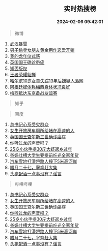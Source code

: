 <div align="center"><h2>实时热搜榜</h2><h4>2024-02-06 09:42:01</h4></div>

> 微博  

1. [武汉暴雪](https://s.weibo.com/weibo?q=%23%E6%AD%A6%E6%B1%89%E6%9A%B4%E9%9B%AA%23&t=31&band_rank=1&Refer=top)<br />
2. [男子偷卖女朋友黄金用作恋爱开销](https://s.weibo.com/weibo?q=%23%E7%94%B7%E5%AD%90%E5%81%B7%E5%8D%96%E5%A5%B3%E6%9C%8B%E5%8F%8B%E9%BB%84%E9%87%91%E7%94%A8%E4%BD%9C%E6%81%8B%E7%88%B1%E5%BC%80%E9%94%80%23&t=31&band_rank=2&Refer=top)<br />
3. [我的龙年仪式感](https://s.weibo.com/weibo?q=%23%E6%88%91%E7%9A%84%E9%BE%99%E5%B9%B4%E4%BB%AA%E5%BC%8F%E6%84%9F%23&t=31&band_rank=3&Refer=top)<br />
4. [英国国王确诊患癌](https://s.weibo.com/weibo?q=%23%E8%8B%B1%E5%9B%BD%E5%9B%BD%E7%8E%8B%E7%A1%AE%E8%AF%8A%E6%82%A3%E7%99%8C%23&t=31&band_rank=4&Refer=top)<br />
5. [知否版权](https://s.weibo.com/weibo?q=%E7%9F%A5%E5%90%A6%E7%89%88%E6%9D%83&t=31&band_rank=5&Refer=top)<br />
6. [王者荣耀貂蝉](https://s.weibo.com/weibo?q=%E7%8E%8B%E8%80%85%E8%8D%A3%E8%80%80%E8%B2%82%E8%9D%89&t=31&band_rank=6&Refer=top)<br />
7. [哈尔滨10岁女童失踪13年后嫌疑人落网](https://s.weibo.com/weibo?q=%23%E5%93%88%E5%B0%94%E6%BB%A810%E5%B2%81%E5%A5%B3%E7%AB%A5%E5%A4%B1%E8%B8%AA13%E5%B9%B4%E5%90%8E%E5%AB%8C%E7%96%91%E4%BA%BA%E8%90%BD%E7%BD%91%23&t=31&band_rank=7&Refer=top)<br />
8. [阿根廷媒体称梅西身体状况良好](https://s.weibo.com/weibo?q=%23%E9%98%BF%E6%A0%B9%E5%BB%B7%E5%AA%92%E4%BD%93%E7%A7%B0%E6%A2%85%E8%A5%BF%E8%BA%AB%E4%BD%93%E7%8A%B6%E5%86%B5%E8%89%AF%E5%A5%BD%23&t=31&band_rank=8&Refer=top)<br />
9. [梅西抵达东京备战友谊赛](https://s.weibo.com/weibo?q=%23%E6%A2%85%E8%A5%BF%E6%8A%B5%E8%BE%BE%E4%B8%9C%E4%BA%AC%E5%A4%87%E6%88%98%E5%8F%8B%E8%B0%8A%E8%B5%9B%23&t=31&band_rank=9&Refer=top)<br />

> 知乎  


> 百度  

1. [总书记心系受灾群众](https://www.baidu.com/s?wd=%E6%80%BB%E4%B9%A6%E8%AE%B0%E5%BF%83%E7%B3%BB%E5%8F%97%E7%81%BE%E7%BE%A4%E4%BC%97&sa=fyb_news&rsv_dl=fyb_news)<br />
2. [女生开放房车厕所给堵在高速的人](https://www.baidu.com/s?wd=%E5%A5%B3%E7%94%9F%E5%BC%80%E6%94%BE%E6%88%BF%E8%BD%A6%E5%8E%95%E6%89%80%E7%BB%99%E5%A0%B5%E5%9C%A8%E9%AB%98%E9%80%9F%E7%9A%84%E4%BA%BA&sa=fyb_news&rsv_dl=fyb_news)<br />
3. [英国国王查尔斯三世确诊癌症](https://www.baidu.com/s?wd=%E8%8B%B1%E5%9B%BD%E5%9B%BD%E7%8E%8B%E6%9F%A5%E5%B0%94%E6%96%AF%E4%B8%89%E4%B8%96%E7%A1%AE%E8%AF%8A%E7%99%8C%E7%97%87&sa=fyb_news&rsv_dl=fyb_news)<br />
4. [你听过龙的声音吗？](https://www.baidu.com/s?wd=%E4%BD%A0%E5%90%AC%E8%BF%87%E9%BE%99%E7%9A%84%E5%A3%B0%E9%9F%B3%E5%90%97%EF%BC%9F&sa=fyb_news&rsv_dl=fyb_news)<br />
5. [25岁小伙手提30斤大虾返乡过年](https://www.baidu.com/s?wd=25%E5%B2%81%E5%B0%8F%E4%BC%99%E6%89%8B%E6%8F%9030%E6%96%A4%E5%A4%A7%E8%99%BE%E8%BF%94%E4%B9%A1%E8%BF%87%E5%B9%B4&sa=fyb_news&rsv_dl=fyb_news)<br />
6. [爸妈吐槽大学生要提前吃光全家年货](https://www.baidu.com/s?wd=%E7%88%B8%E5%A6%88%E5%90%90%E6%A7%BD%E5%A4%A7%E5%AD%A6%E7%94%9F%E8%A6%81%E6%8F%90%E5%89%8D%E5%90%83%E5%85%89%E5%85%A8%E5%AE%B6%E5%B9%B4%E8%B4%A7&sa=fyb_news&rsv_dl=fyb_news)<br />
7. [汽车雪地打滑将路人撞下5米高河岸](https://www.baidu.com/s?wd=%E6%B1%BD%E8%BD%A6%E9%9B%AA%E5%9C%B0%E6%89%93%E6%BB%91%E5%B0%86%E8%B7%AF%E4%BA%BA%E6%92%9E%E4%B8%8B5%E7%B1%B3%E9%AB%98%E6%B2%B3%E5%B2%B8&sa=fyb_news&rsv_dl=fyb_news)<br />
8. [腊月二十七，宰鸡赶大集](https://www.baidu.com/s?wd=%E8%85%8A%E6%9C%88%E4%BA%8C%E5%8D%81%E4%B8%83%EF%BC%8C%E5%AE%B0%E9%B8%A1%E8%B5%B6%E5%A4%A7%E9%9B%86&sa=fyb_news&rsv_dl=fyb_news)<br />
9. [头孢配酒一点事没有？谣言](https://www.baidu.com/s?wd=%E5%A4%B4%E5%AD%A2%E9%85%8D%E9%85%92%E4%B8%80%E7%82%B9%E4%BA%8B%E6%B2%A1%E6%9C%89%EF%BC%9F%E8%B0%A3%E8%A8%80&sa=fyb_news&rsv_dl=fyb_news)<br />

> 哔哩哔哩  

1. [总书记心系受灾群众](https://www.baidu.com/s?wd=%E6%80%BB%E4%B9%A6%E8%AE%B0%E5%BF%83%E7%B3%BB%E5%8F%97%E7%81%BE%E7%BE%A4%E4%BC%97&sa=fyb_news&rsv_dl=fyb_news)<br />
2. [女生开放房车厕所给堵在高速的人](https://www.baidu.com/s?wd=%E5%A5%B3%E7%94%9F%E5%BC%80%E6%94%BE%E6%88%BF%E8%BD%A6%E5%8E%95%E6%89%80%E7%BB%99%E5%A0%B5%E5%9C%A8%E9%AB%98%E9%80%9F%E7%9A%84%E4%BA%BA&sa=fyb_news&rsv_dl=fyb_news)<br />
3. [英国国王查尔斯三世确诊癌症](https://www.baidu.com/s?wd=%E8%8B%B1%E5%9B%BD%E5%9B%BD%E7%8E%8B%E6%9F%A5%E5%B0%94%E6%96%AF%E4%B8%89%E4%B8%96%E7%A1%AE%E8%AF%8A%E7%99%8C%E7%97%87&sa=fyb_news&rsv_dl=fyb_news)<br />
4. [你听过龙的声音吗？](https://www.baidu.com/s?wd=%E4%BD%A0%E5%90%AC%E8%BF%87%E9%BE%99%E7%9A%84%E5%A3%B0%E9%9F%B3%E5%90%97%EF%BC%9F&sa=fyb_news&rsv_dl=fyb_news)<br />
5. [25岁小伙手提30斤大虾返乡过年](https://www.baidu.com/s?wd=25%E5%B2%81%E5%B0%8F%E4%BC%99%E6%89%8B%E6%8F%9030%E6%96%A4%E5%A4%A7%E8%99%BE%E8%BF%94%E4%B9%A1%E8%BF%87%E5%B9%B4&sa=fyb_news&rsv_dl=fyb_news)<br />
6. [爸妈吐槽大学生要提前吃光全家年货](https://www.baidu.com/s?wd=%E7%88%B8%E5%A6%88%E5%90%90%E6%A7%BD%E5%A4%A7%E5%AD%A6%E7%94%9F%E8%A6%81%E6%8F%90%E5%89%8D%E5%90%83%E5%85%89%E5%85%A8%E5%AE%B6%E5%B9%B4%E8%B4%A7&sa=fyb_news&rsv_dl=fyb_news)<br />
7. [汽车雪地打滑将路人撞下5米高河岸](https://www.baidu.com/s?wd=%E6%B1%BD%E8%BD%A6%E9%9B%AA%E5%9C%B0%E6%89%93%E6%BB%91%E5%B0%86%E8%B7%AF%E4%BA%BA%E6%92%9E%E4%B8%8B5%E7%B1%B3%E9%AB%98%E6%B2%B3%E5%B2%B8&sa=fyb_news&rsv_dl=fyb_news)<br />
8. [腊月二十七，宰鸡赶大集](https://www.baidu.com/s?wd=%E8%85%8A%E6%9C%88%E4%BA%8C%E5%8D%81%E4%B8%83%EF%BC%8C%E5%AE%B0%E9%B8%A1%E8%B5%B6%E5%A4%A7%E9%9B%86&sa=fyb_news&rsv_dl=fyb_news)<br />
9. [头孢配酒一点事没有？谣言](https://www.baidu.com/s?wd=%E5%A4%B4%E5%AD%A2%E9%85%8D%E9%85%92%E4%B8%80%E7%82%B9%E4%BA%8B%E6%B2%A1%E6%9C%89%EF%BC%9F%E8%B0%A3%E8%A8%80&sa=fyb_news&rsv_dl=fyb_news)<br />
